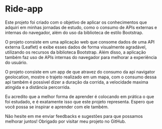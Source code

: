 # Ride-app

Este projeto foi criado com o objetivo de aplicar os conhecimentos que adquiri em minhas jornadas de estudo, como o consumo de APIs externas e internas do navegador, além do uso da biblioteca de estilo Bootstrap.

O projeto consiste em uma aplicação web que consome dados de uma API externa (Leaflet) e exibe esses dados de forma visualmente agradável, utilizando os recursos da biblioteca Bootstrap. Além disso, a aplicação também faz uso de APIs internas do navegador para melhorar a experiência do usuário.

O projeto consiste em um app de que atravez do consumo da api navigator geolocation, mostre o trajeto realizado em um mapa, com o consumo dessa api também é possivel dizer a duração da corrida, a velocidade maxima atingida e a distância percorrida.

Eu acredito que a melhor forma de aprender é colocando em prática o que foi estudado, e é exatamente isso que este projeto representa. Espero que você possa se inspirar e aprender com ele também.

Não hesite em me enviar feedbacks e sugestões para que possamos melhorar juntos! Obrigado por visitar meu projeto no GitHub.

